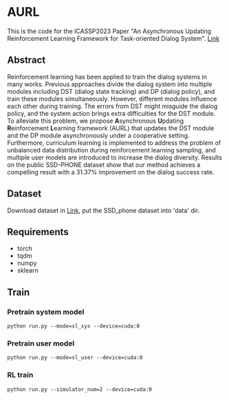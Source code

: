 # AURL
This is the code for the ICASSP2023 Paper "An Asynchronous Updating Reinforcement Learning Framework for Task-oriented Dialog System". [Link](https://ieeexplore.ieee.org/document/10096940)

## Abstract

Reinforcement learning has been applied to train the dialog systems in many works. Previous approaches divide the dialog system into multiple modules including DST (dialog state tracking) and DP (dialog policy), and train these modules simultaneously. However, different modules influence each other during training. The errors from DST might misguide the dialog policy, and the system action brings extra difficulties for the DST module. To alleviate this problem, we propose **A**synchronous **U**pdating **R**einforcement **L**earning framework (AURL) that updates the DST module and the DP module asynchronously under a cooperative setting. Furthermore, curriculum learning is implemented to address the problem of unbalanced data distribution during reinforcement learning sampling, and multiple user models are introduced to increase the dialog diversity. Results on the public SSD-PHONE dataset show that our method achieves a compelling result with a 31.37% improvement on the dialog success rate.
## Dataset
Download dataset in [Link](https://tianchi.aliyun.com/dataset/dataDetail?dataId=125708), put the SSD_phone dataset into 'data' dir.

## Requirements

- torch
- tqdm
- numpy
- sklearn

## Train

### Pretrain system model

```shell
python run.py --mode=sl_sys --device=cuda:0
```

### Pretrain user model

```shell
python run.py --mode=sl_user --device=cuda:0
```

### RL train
```shell
python run.py --simulator_num=2 --device=cuda:0
```